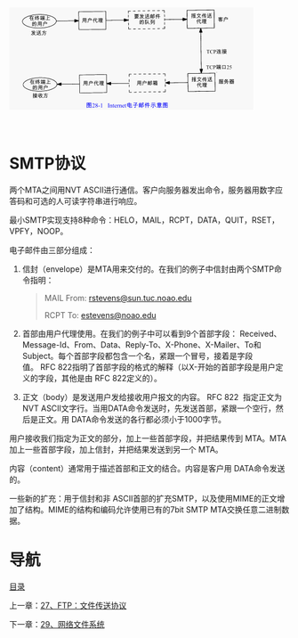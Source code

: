  

![img](img/chap28/img0.png)

 

# SMTP协议

两个MTA之间用NVT ASCII进行通信。客户向服务器发出命令，服务器用数字应答码和可选的人可读字符串进行响应。

最小SMTP实现支持8种命令：HELO，MAIL，RCPT，DATA，QUIT，RSET，VPFY，NOOP。

电子邮件由三部分组成：

1. 信封（envelope）是MTA用来交付的。在我们的例子中信封由两个SMTP命令指明：

   > MAIL From: <rstevens@sun.tuc.noao.edu>
   >
   > RCPT To: <estevens@noao.edu>

2. 首部由用户代理使用。在我们的例子中可以看到9个首部字段： Received、Message-Id、From、Data、Reply-To、X-Phone、X-Mailer、To和Subject。每个首部字段都包含一个名，紧跟一个冒号，接着是字段值。 RFC 822指明了首部字段的格式的解释（以X-开始的首部字段是用户定义的字段，其他是由 RFC 822定义的）。

3. 正文（body）是发送用户发给接收用户报文的内容。 RFC 822  指定正文为NVT ASCII文字行。当用DATA命令发送时，先发送首部，紧跟一个空行，然后是正文。用 DATA命令发送的各行都必须小于1000字节。

用户接收我们指定为正文的部分，加上一些首部字段，并把结果传到 MTA。MTA加上一些首部字段，加上信封，并把结果发送到另一个 MTA。

内容（content）通常用于描述首部和正文的结合。内容是客户用 DATA命令发送的。

一些新的扩充：用于信封和非 ASCII首部的扩充SMTP，以及使用MIME的正文增加了结构。MIME的结构和编码允许使用已有的7bit SMTP MTA交换任意二进制数据。

# 导航

[目录](README.md)

上一章：[27、FTP：文件传送协议](27、FTP：文件传送协议.md)

下一章：[29、网络文件系统](29、网络文件系统.md)
